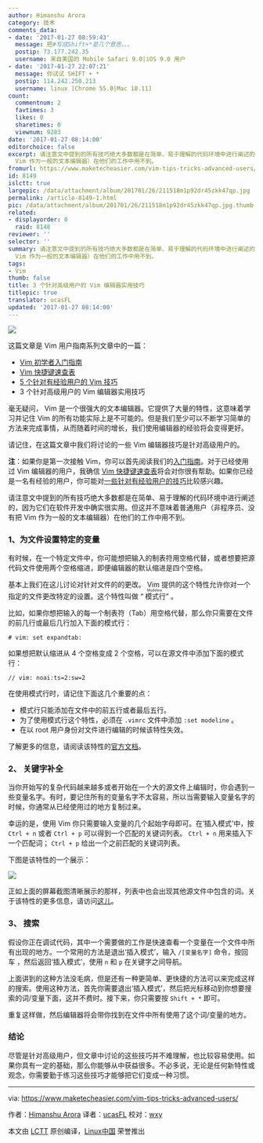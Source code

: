 ```yaml
---
author: Himanshu Arora
category: 技术
comments_data:
- date: '2017-01-27 08:59:43'
  message: 把#写成Shift+*是几个意思。。。
  postip: 73.177.242.35
  username: 来自美国的 Mobile Safari 9.0|iOS 9.0 用户
- date: '2017-01-27 22:07:21'
  message: 你试试 SHIFT + *
  postip: 114.242.250.213
  username: linux [Chrome 55.0|Mac 10.11]
count:
  commentnum: 2
  favtimes: 3
  likes: 0
  sharetimes: 0
  viewnum: 9283
date: '2017-01-27 08:14:00'
editorchoice: false
excerpt: 请注意文中提到的所有技巧绝大多数都是在简单、易于理解的代码环境中进行阐述的，因为它们在软件开发中确实很实用。但这并不意味着普通用户（非程序员、没有把
  Vim 作为一般的文本编辑器）在他们的工作中用不到。
fromurl: https://www.maketecheasier.com/vim-tips-tricks-advanced-users/
id: 8149
islctt: true
largepic: /data/attachment/album/201701/26/211518m1p92dr45zkk47qp.jpg
permalink: /article-8149-1.html
pic: /data/attachment/album/201701/26/211518m1p92dr45zkk47qp.jpg.thumb.jpg
related:
- displayorder: 0
  raid: 8148
reviewer: ''
selector: ''
summary: 请注意文中提到的所有技巧绝大多数都是在简单、易于理解的代码环境中进行阐述的，因为它们在软件开发中确实很实用。但这并不意味着普通用户（非程序员、没有把
  Vim 作为一般的文本编辑器）在他们的工作中用不到。
tags:
- Vim
thumb: false
title: 3 个针对高级用户的 Vim 编辑器实用技巧
titlepic: true
translator: ucasFL
updated: '2017-01-27 08:14:00'
---
```


![](/data/attachment/album/201701/26/211518m1p92dr45zkk47qp.jpg)


这篇文章是 Vim 用户指南系列文章中的一篇：


* [Vim 初学者入门指南](/article-8143-1.html)
* [Vim 快捷键速查表](/article-8144-1.html)
* [5 个针对有经验用户的 Vim 技巧](/article-8148-1.html)
* 3 个针对高级用户的 Vim 编辑器实用技巧


毫无疑问， Vim 是一个很强大的文本编辑器。它提供了大量的特性，这意味着学习并记住 Vim 的所有功能实际上是不可能的。但是我们至少可以不断学习简单的方法来完成事情，从而随着时间的增长，我们使用编辑器的经验将会变得更好。


请记住，在这篇文章中我们将讨论的一些 Vim 编辑器技巧是针对高级用户的。


**注**：如果你是第一次接触 Vim，你可以首先阅读我们的[入门指南](/article-8143-1.html)。对于已经使用过 Vim 编辑器的用户，我确信 [Vim 快捷键速查表](/article-8144-1.html)将会对你很有帮助。如果你已经是一名有经验的用户，你可能对[一些针对有经验用户的技巧](/article-8148-1.html)比较感兴趣。


请注意文中提到的所有技巧绝大多数都是在简单、易于理解的代码环境中进行阐述的，因为它们在软件开发中确实很实用。但这并不意味着普通用户（非程序员、没有把 Vim 作为一般的文本编辑器）在他们的工作中用不到。


### 1、为文件设置特定的变量


有时候，在一个特定文件中，你可能想把输入的制表符用空格代替，或者想要把源代码文件使用两个空格缩进，即便编辑器的默认缩进是四个空格。


基本上我们在这儿讨论对针对文件的的更改。 Vim 提供的这个特性允许你对一个指定的文件更改特定的设置。这个特性叫做 “<ruby> 模式行 <rp>  （ </rp> <rt>  Modeline </rt> <rp>  ） </rp></ruby>” 。


比如，如果你想把输入的每一个制表符（Tab）用空格代替，那么你只需要在文件的前几行或最后几行加入下面的模式行：



```
# vim: set expandtab:

```

如果想把默认缩进从 4 个空格变成 2 个空格，可以在源文件中添加下面的模式行：



```
// vim: noai:ts=2:sw=2

```

在使用模式行时，请记住下面这几个重要的点：


* 模式行只能添加在文件中的前五行或者最后五行。
* 为了使用模式行这个特性，必须在 `.vimrc` 文件中添加 `:set modeline` 。
* 在以 root 用户身份对文件进行编辑的时候该特性失效。


了解更多的信息，请阅读该特性的[官方文档](http://vim.wikia.com/wiki/Modeline_magic)。


### 2、 关键字补全


当你开始写的复杂代码越来越多或者开始在一个大的源文件上编辑时，你会遇到一些变量名字。有时，要记住所有的变量名字不太容易，所以当需要输入变量名字的时候，你通常从已经使用过的地方复制过来。


幸运的是，使用 Vim 你只需要输入变量的几个起始字母即可。在’插入模式’中，按 `Ctrl + n` 或者 `Ctrl + p` 可以得到一个匹配的关键词列表。 `Ctrl + n` 用来插入下一个匹配词； `Ctrl + p` 给出一个之前匹配的关键词列表。


下图是该特性的一个展示：


![](/data/attachment/album/201701/26/211721bfccf82z26hffz7c.jpg)


正如上面的屏幕截图清晰展示的那样，列表中也会出现其他源文件中包含的词。关于该特性的更多信息，请访问[这儿](http://vim.wikia.com/wiki/Any_word_completion)。


### 3、 搜索


假设你正在调试代码，其中一个需要做的工作是快速查看一个变量在一个文件中所有出现的地方。一个常用的方法是退出‘插入模式’，输入 `/[变量名字]` 命令，按回车 ，然后返回‘插入模式’，使用 `n` 和 `p` 在关键字之间导航。


上面讲到的这种方法没毛病，但是还有一种更简单、更快捷的方法可以来完成这样的搜索。使用这种方法，首先你需要退出‘插入模式’，然后把光标移动到你想要搜索的词/变量下面，这并不费时。接下来，你只需要按 `Shift + *` 即可。


重复这样做，然后编辑器将会带你找到在文件中所有使用了这个词/变量的地方。


### 结论


尽管是针对高级用户，但文章中讨论的这些技巧并不难理解，也比较容易使用。如果你具有一定的基础，那么你能够从中获益很多。不必多说，无论是任何新特性或观念，你需要勤于练习这些技巧才能够把它们变成一种习惯。




---


via: <https://www.maketecheasier.com/vim-tips-tricks-advanced-users/>


作者：[Himanshu Arora](https://www.maketecheasier.com/author/himanshu/) 译者：[ucasFL](https://github.com/ucasFL) 校对：[wxy](https://github.com/wxy)


本文由 [LCTT](https://github.com/LCTT/TranslateProject) 原创编译，[Linux中国](https://linux.cn/) 荣誉推出